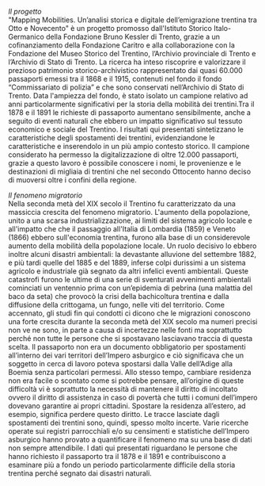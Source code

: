 _Il progetto_<br/>
"Mapping Mobilities. Un’analisi storica e digitale dell’emigrazione trentina tra Otto e Novecento" è un progetto promosso dall'Istituto Storico Italo-Germanico della Fondazione Bruno Kessler di Trento, grazie a un cofinanziamento della Fondazione Caritro e alla collaborazione con la Fondazione del Museo Storico del Trentino, l’Archivio provinciale di Trento e l’Archivio di Stato di Trento. La ricerca ha inteso riscoprire e valorizzare il prezioso patrimonio storico-archivistico rappresentato dai quasi 60.000 passaporti emessi tra il 1868 e il 1915, contenuti nel fondo il fondo “Commissariato di polizia” e che sono conservati nell’Archivio di Stato di Trento.
Data l'ampiezza del fondo, è stato isolato un campione relativo ad anni particolarmente significativi per la storia della mobilità dei trentini.Tra il 1878 e il 1891 le richieste di passaporto aumentano sensibilmente, anche a seguito di eventi naturali che ebbero un impatto significativo sul tessuto economico e sociale del Trentino. I risultati qui presentati sintetizzano le caratteristiche degli spostamenti dei trentini, evidenziandone le caratteristiche e inserendolo in un più ampio contesto storico. Il campione considerato ha permesso la digitalizzazione di oltre 12.000 passaporti, grazie a questo lavoro è possibile conoscere i nomi, le provenienze e le destinazioni di migliaia di trentini che nel secondo Ottocento hanno deciso di muoversi oltre i confini della regione. 



_Il fenomeno migratorio_<br/>
Nella seconda metà del XIX secolo il Trentino fu caratterizzato da una massiccia crescita del fenomeno migratorio. L'aumento della popolazione, unito a una scarsa industrializzazione, ai limiti del sistema agricolo locale e all'impatto che che il passaggio all'Italia di Lombardia (1859) e Veneto (1866) ebbero sull'economia trentina, furono alla base di un considerevole aumento della mobilità della popolazione locale. Un ruolo decisivo lo ebbero inoltre alcuni disastri ambientali: la devastante alluvione del settembre 1882, e più tardi quelle del 1885 e del 1889, inferse colpi durissimi a un sistema agricolo e industriale già segnato da altri infelici eventi ambientali. Queste catastrofi furono le ultime di una serie di sventurati avvenimenti ambientali cominciati un ventennio prima con un’epidemia di pebrina (una malattia del baco da seta) che provocò la crisi della bachicoltura trentina e dalla diffusione della crittogama, un fungo, nelle viti del territorio.
Come accennato, gli studi fin qui condotti ci dicono che le migrazioni conoscono una forte crescita durante la seconda metà del XIX secolo ma numeri precisi non ve ne sono, in parte a causa di incertezze nelle fonti ma soprattutto perché non tutte le persone che si spostavano lasciavano traccia di questa scelta.  Il passaporto non era un documento obbligatorio per spostamenti all’interno dei vari territori dell’Impero asburgico e ciò significava che un soggetto in cerca di lavoro poteva spostarsi dalla Valle dell’Adige alla Boemia senza particolari permessi. Allo stesso tempo, cambiare residenza non era facile o scontato come si potrebbe pensare, all’origine di queste difficoltà  vi è soprattutto la necessità di mantenere il diritto di incoltato ovvero il diritto di assistenza in caso di povertà che tutti i comuni dell’impero dovevano garantire ai propri cittadini. Spostare la residenza all’estero, ad esempio, significa perdere questo diritto. 
Le tracce lasciate dagli spostamenti dei trentini sono, quindi, spesso molto incerte. Varie ricerche operate sui registri parrocchiali e/o su censimenti e statistiche dell’Impero asburgico hanno provato a quantificare il fenomeno ma su una base di dati non sempre attendibile. I dati qui presentati riguardano le persone che hanno richiesto il passaporto tra il 1878 e il 1891 e contribuiscono a esaminare più a fondo un periodo particolarmente difficile della storia trentina perché segnato dai disastri naturali. 

